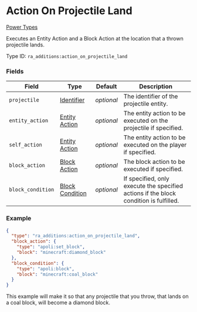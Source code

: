 # Action On Projectile Land
[Power Types](../power_types_types.md)

Executes an Entity Action and a Block Action at the location that a thrown projectile lands.

Type ID: `ra_additions:action_on_projectile_land`
### Fields
Field | Type | Default | Description
------|------|---------|-------------
`projectile` | [Identifier](../data_types/identifier.md) | _optional_ | The identifier of the projectile entity.
`entity_action` | [Entity Action](../entity_action_types.md.md) | _optional_ | The entity action to be executed on the projectile if specified.
`self_action` | [Entity Action](../entity_action_types.md.md) | _optional_ | The entity action to be executed on the player if specified.
`block_action` | [Block Action](../block_action_types.md.md) | _optional_ | The block action to be executed if specified.
`block_condition` | [Block Condition](../block_condition_types.md.md) | _optional_ | If specified, only execute the specified actions if the block condition is fulfilled.

### Example
```json
{
  "type": "ra_additions:action_on_projectile_land",
  "block_action": {
    "type": "apoli:set_block",
    "block": "minecraft:diamond_block"
  },
  "block_condition": {
    "type": "apoli:block",
    "block": "minecraft:coal_block"
  }
}
```
This example will make it so that any projectile that you throw, that lands on a coal block, will become a diamond block.